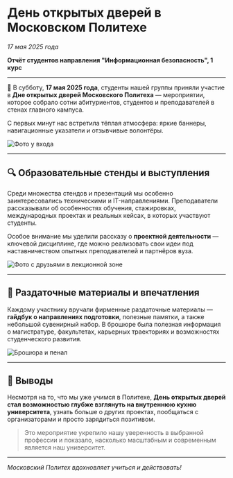 # День открытых дверей в Московском Политехе  
*17 мая 2025 года*

**Отчёт студентов направления "Информационная безопасность", 1 курс**

---

📍 В субботу, **17 мая 2025 года**, студенты нашей группы приняли участие в **Дне открытых дверей Московского Политеха** — мероприятии, которое собрало сотни абитуриентов, студентов и преподавателей в стенах главного кампуса.

С первых минут нас встретила тёплая атмосфера: яркие баннеры, навигационные указатели и отзывчивые волонтёры.

![Фото у входа](../images/Vhod.jpg)

---

## 🔍 Образовательные стенды и выступления

Среди множества стендов и презентаций мы особенно заинтересовались техническими и IT-направлениями. Преподаватели рассказывали об особенностях обучения, стажировках, международных проектах и реальных кейсах, в которых участвуют студенты.

Особое внимание мы уделили рассказу о **проектной деятельности** — ключевой дисциплине, где можно реализовать свои идеи под наставничеством опытных преподавателей и партнёров вуза.

![Фото с друзьями в лекционной зоне](../images/Trio.jpg)

---

## 🎁 Раздаточные материалы и впечатления

Каждому участнику вручали фирменные раздаточные материалы — **гайдбук о направлениях подготовки**, полезные памятки, а также небольшой сувенирный набор. В брошюре была полезная информация о магистратуре, факультетах, карьерных траекториях и возможностях студенческого развития.

![Брошюра и пенал](../images/Book.jpg)

---

## 💬 Выводы

Несмотря на то, что мы уже учимся в Политехе, **День открытых дверей стал возможностью глубже взглянуть на внутреннюю кухню университета**, узнать больше о других проектах, пообщаться с организаторами и просто зарядиться позитивом.

> Это мероприятие укрепило нашу уверенность в выбранной профессии и показало, насколько масштабным и современным является наш университет.

---

_Московский Политех вдохновляет учиться и действовать!_

